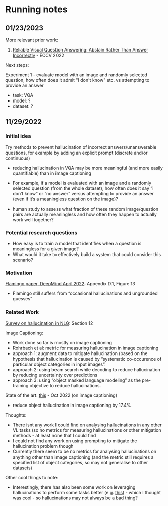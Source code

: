 # Running notes

## 01/23/2023

More relevant prior work:

1. [Reliable Visual Question Answering: Abstain Rather Than Answer Incorrectly](https://arxiv.org/pdf/2204.13631.pdf) - ECCV 2022

Next steps:

Experiment 1 - evaluate model with an image and randomly selected question, how often does it admit "I don't know" etc. vs attempting to provide an answer

- task: VQA
- model: ?
- dataset: ?

## 11/29/2022

### Initial idea

Try methods to prevent hallucination of incorrect answers/unanswerable questions, for example by adding an explicit prompt (discrete and/or continuous)

- reducing hallucination in VQA may be more meaningful (and more easily quantifiable) than in image captioning

- For example, if a model is evaluated with an image and a randomly selected question (from the whole dataset), how often does it say “i don’t know” or “no answer” versus attempting to provide an answer (even if it’s a meaningless question on the image)?

- human study to assess what fraction of these random image/question pairs are actually meaningless and how often they happen to actually work well together?

### Potential research questions

- How easy is to train a model that identifies when a question is meaningless for a given image?
- What would it take to effectively build a system that could consider this scenario?

### Motivation

[Flamingo paper, DeepMind April 2022](https://arxiv.org/pdf/2204.14198.pdf): Appendix D.1, Figure 13

- Flamingo still suffers from “occasional hallucinations and ungrounded guesses"

### Related Work

[Survey on hallucination in NLG](https://arxiv.org/pdf/2202.03629.pdf): Section 12

Image Captioning:

- Work done so far is mostly on image captioning
- Rohrbach et al: metric for measuring hallucination in image captioning
- approach 1: augment data to mitigate hallucination (based on the hypothesis that hallucination is caused by “systematic co-occurence of particular object categories in input images”.
- approach 2: using beam search while decoding to reduce hallucination by reducing uncertainty over predictions
- approach 3: using “object masked language modeling” as the pre-training objective to reduce hallucinations.

State of the art: [this](https://arxiv.org/pdf/2210.07688.pdf) - Oct 2022 (on image captioning)

- reduce object hallucination in image captioning by 17.4%

Thoughts:

- There isnt any work I could find on analysing hallucinations in any other VL tasks (so no metrics for measuring hallucinations or other mitigation methods - at least none that I could find
- I could not find any work on using prompting to mitigate the hallucination problem though
- Currently there seem to be no metrics for analysing hallucinations on anything other than image captioning (and the metric still requires a specified list of object categories, so may not generalise to other datasets)

Other cool things to note:

- Interestingly, there has also been some work on leveraging hallucinations to perform some tasks better (e.g. [this](https://aclanthology.org/2022.acl-long.373/)) - which I thought was cool - so hallucinations may not always be a bad thing?
